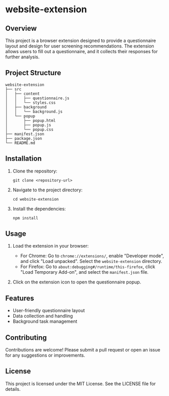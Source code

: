 # website-extension

## Overview
This project is a browser extension designed to provide a questionnaire layout and design for user screening recommendations. The extension allows users to fill out a questionnaire, and it collects their responses for further analysis.

## Project Structure
```
website-extension
├── src
│   ├── content
│   │   ├── questionnaire.js
│   │   └── styles.css
│   ├── background
│   │   └── background.js
│   └── popup
│       ├── popup.html
│       ├── popup.js
│       └── popup.css
├── manifest.json
├── package.json
└── README.md
```

## Installation
1. Clone the repository:
   ```
   git clone <repository-url>
   ```
2. Navigate to the project directory:
   ```
   cd website-extension
   ```
3. Install the dependencies:
   ```
   npm install
   ```

## Usage
1. Load the extension in your browser:
   - For Chrome: Go to `chrome://extensions/`, enable "Developer mode", and click "Load unpacked". Select the `website-extension` directory.
   - For Firefox: Go to `about:debugging#/runtime/this-firefox`, click "Load Temporary Add-on", and select the `manifest.json` file.

2. Click on the extension icon to open the questionnaire popup.

## Features
- User-friendly questionnaire layout
- Data collection and handling
- Background task management

## Contributing
Contributions are welcome! Please submit a pull request or open an issue for any suggestions or improvements.

## License
This project is licensed under the MIT License. See the LICENSE file for details.